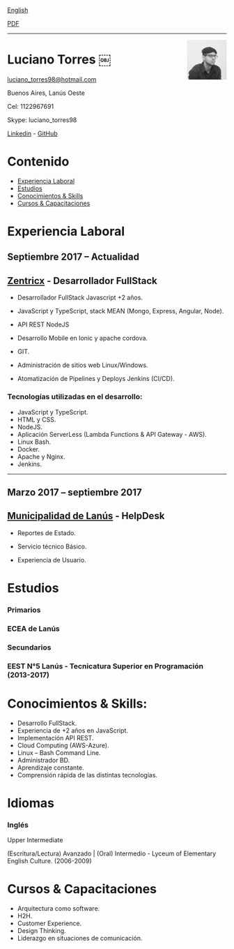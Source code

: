 <a href="https://luchotxrres.github.io/cv/" class="btn btn-github"><span class="icon"></span>English</a>

<a href="https://luchotxrres.github.io/cv/inicio.pdf" target="blank" class="btn btn-github">
    <span class="icon">PDF</span>
</a>

---

<img alt="profile" width="18%" src="profile.jpeg" align="right"/>


# Luciano Torres ￼ 

luciano_torres98@hotmail.com

Buenos Aires, Lanús Oeste

Cel: 1122967691

Skype: luciano_torres98

[Linkedin] - [GitHub]

# Contenido
- [Experiencia Laboral](#experiencia-laboral)
- [Estudios](#estudios)
- [Conocimientos & Skills](#conocimientos--skills)
- [Cursos & Capacitaciones](#cursos--capacitaciones)

# Experiencia Laboral 

## **Septiembre 2017 – Actualidad**  

## [Zentricx] -  Desarrollador FullStack
* Desarrollador FullStack Javascript +2 años.

* JavaScript y TypeScript, stack MEAN (Mongo, Express, Angular, Node).

* API REST NodeJS

* Desarrollo Mobile en Ionic y apache cordova. 

* GIT.

* Administración de sitios web Linux/Windows. 

* Atomatización de Pipelines y Deploys Jenkins (CI/CD).

### Tecnologías utilizadas en el desarrollo: 

* JavaScript y TypeScript.
* HTML y CSS.
* NodeJS.
* Aplicación ServerLess (Lambda Functions & API Gateway - AWS).
* Linux Bash.
* Docker.
* Apache y Nginx.
* Jenkins.

---

## **Marzo 2017 – septiembre 2017** 

## [Municipalidad de Lanús] - HelpDesk  

* Reportes de Estado.

* Servicio técnico Básico.

* Experiencia de Usuario.


# Estudios 

### **Primarios** 

### ECEA de Lanús 

### **Secundarios** 

### EEST N°5 Lanús - Tecnicatura Superior en Programación (2013-2017)

# Conocimientos & Skills: 

* Desarrollo FullStack.
* Experiencia de +2 años en JavaScript. 
* Implementación API REST.
* Cloud Computing (AWS-Azure).
* Linux – Bash Command Line.
* Administrador BD.
* Aprendizaje constante.
* Comprensión rápida de las distintas tecnologías. 

# Idiomas 

### **Inglés**
Upper Intermediate

(Escritura/Lectura) Avanzado | (Oral) Intermedio - Lyceum of Elementary English Culture. (2006-2009) 

# Cursos & Capacitaciones 

* Arquitectura como software.
* H2H.
* Customer Experience.
* Design Thinking.
* Liderazgo en situaciones de comunicación.


[Linkedin]: https://ar.linkedin.com/in/ltorres/
[Zentricx]: http://www.zentricx.com
[Municipalidad de Lanús]: http://www.lanus.gob.ar/
[GitHub]: https://github.com/luchotxrres